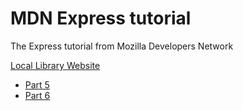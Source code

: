 # MDN Express tutorial

The Express tutorial from Mozilla Developers Network

[Local Library Website](https://developer.mozilla.org/en-US/docs/Learn/Server-side/Express_Nodejs/Tutorial_local_library_website)

* [Part 5](https://developer.mozilla.org/en-US/docs/Learn/Server-side/Express_Nodejs/Displaying_data)
* [Part 6](https://developer.mozilla.org/en-US/docs/Learn/Server-side/Express_Nodejs/forms)

